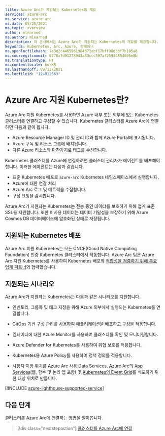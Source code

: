 ```yaml
---
title: Azure Arc가 지원되는 Kubernetes의 개요
services: azure-arc
ms.service: azure-arc
ms.date: 05/25/2021
ms.topic: overview
author: mlearned
ms.author: mlearned
description: 이 문서에서는 Azure Arc가 지원되는 Kubernetes의 개요를 제공합니다.
keywords: Kubernetes, Arc, Azure, 컨테이너
ms.openlocfilehash: 7a3d2c4465961984371abf17bff98d33f7b185a8
ms.sourcegitcommit: 0770a7d91278043a83ccc597af25934854605e8b
ms.translationtype: HT
ms.contentlocale: ko-KR
ms.lasthandoff: 09/13/2021
ms.locfileid: "124812563"
---
```

# <a name="what-is-azure-arc-enabled-kubernetes"></a>Azure Arc 지원 Kubernetes란?

Azure Arc 지원 Kubernetes를 사용하면 Azure 내부 또는 외부에 있는 Kubernetes 클러스터를 연결하고 구성할 수 있습니다. Kubernetes 클러스터를 Azure Arc에 연결하면 다음과 같이 됩니다.
* Azure Resource Manager ID 및 관리 ID와 함께 Azure Portal에 표시됩니다. 
* Azure 구독 및 리소스 그룹에 배치됩니다.
* 다른 Azure 리소스와 마찬가지로 태그를 수신합니다. 

Kubernetes 클러스터를 Azure에 연결하려면 클러스터 관리자가 에이전트를 배포해야 합니다. 이러한 에이전트는 다음과 같습니다.
* 표준 Kubernetes 배포로 `azure-arc` Kubernetes 네임스페이스에서 실행합니다.
* Azure에 대한 연결 처리
* Azure Arc 로그 및 메트릭을 수집합니다.
* 구성 요청을 감시합니다. 

Azure Arc가 지원되는 Kubernetes는 전송 중인 데이터를 보호하기 위해 업계 표준 SSL을 지원합니다. 또한 미사용 데이터는 데이터 기밀성을 보장하기 위해 Azure Cosmos DB 데이터베이스에 암호화된 상태로 저장됩니다.

## <a name="supported-kubernetes-distributions"></a>지원되는 Kubernetes 배포

Azure Arc 지원 Kubernetes는 모든 CNCF(Cloud Native Computing Foundation) 인증 Kubernetes 클러스터에서 작동합니다. Azure Arc 팀은 Azure Arc 지원 Kubernetes를 사용하여 Kubernetes 배포의 [적합성을 검증하기 위해 주요 업계 파트너](./validation-program.md)와 협력했습니다.

## <a name="supported-scenarios"></a>지원되는 시나리오 

Azure Arc가 지원되는 Kubernetes는 다음과 같은 시나리오를 지원합니다. 

* 인벤토리, 그룹화 및 태그 지정을 위해 Azure 외부에서 실행되는 Kubernetes를 연결합니다.

* GitOps 기반 구성 관리를 사용하여 애플리케이션을 배포하고 구성을 적용합니다. 

* 컨테이너에 대한 Azure Monitor를 사용하여 클러스터를 확인 및 모니터링합니다.

* Azure Defender for Kubernetes를 사용하여 위협 보호를 적용합니다.

* Kubernetes용 Azure Policy를 사용하여 정책 정의를 적용합니다.

* [사용자 지정 위치](./custom-locations.md)를 Azure Arc 사용 Data Services, [Azure Arc의 App Services](../../app-service/overview-arc-integration.md)(웹, 함수 및 논리 앱 포함) 및 [Kubernetes의 Event Grid](../../event-grid/kubernetes/overview.md)를 배포하기 위한 대상 위치로 만듭니다.

[!INCLUDE [azure-lighthouse-supported-service](../../../includes/azure-lighthouse-supported-service.md)]

## <a name="next-steps"></a>다음 단계

클러스터를 Azure Arc에 연결하는 방법을 알아봅니다.
> [!div class="nextstepaction"]
> [클러스터를 Azure Arc에 연결](./quickstart-connect-cluster.md)
